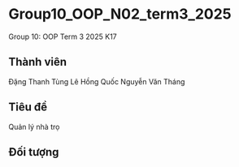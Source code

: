 # Group10_OOP_N02_term3_2025
Group 10: OOP Term 3 2025 K17
## Thành viên
Đặng Thanh Tùng
Lê Hồng Quốc
Nguyễn Văn Tháng
## Tiêu đề

Quản lý nhà trọ

## Đối tượng
